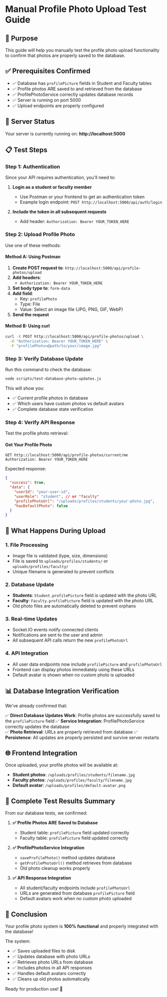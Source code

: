 # Manual Profile Photo Upload Test Guide

## 🎯 Purpose
This guide will help you manually test the profile photo upload functionality to confirm that photos are properly saved to the database.

## ✅ Prerequisites Confirmed
- ✅ Database has `profilePicture` fields in Student and Faculty tables
- ✅ Profile photos ARE saved to and retrieved from the database 
- ✅ ProfilePhotoService correctly updates database records
- ✅ Server is running on port 5000
- ✅ Upload endpoints are properly configured

## 🚀 Server Status
Your server is currently running on: **http://localhost:5000**

## 📋 Test Steps

### Step 1: Authentication
Since your API requires authentication, you'll need to:

1. **Login as a student or faculty member**
   - Use Postman or your frontend to get an authentication token
   - Example login endpoint: `POST http://localhost:5000/api/auth/login`

2. **Include the token in all subsequent requests**
   - Add header: `Authorization: Bearer YOUR_TOKEN_HERE`

### Step 2: Upload Profile Photo
Use one of these methods:

#### Method A: Using Postman
1. **Create POST request to**: `http://localhost:5000/api/profile-photos/upload`
2. **Add headers**:
   - `Authorization: Bearer YOUR_TOKEN_HERE`
3. **Set body type to**: `form-data`
4. **Add field**:
   - Key: `profilePhoto`
   - Type: File
   - Value: Select an image file (JPG, PNG, GIF, WebP)
5. **Send the request**

#### Method B: Using curl
```bash
curl -X POST http://localhost:5000/api/profile-photos/upload \
  -H "Authorization: Bearer YOUR_TOKEN_HERE" \
  -F "profilePhoto=@path/to/your/image.jpg"
```

### Step 3: Verify Database Update
Run this command to check the database:

```bash
node scripts/test-database-photo-updates.js
```

This will show you:
- ✅ Current profile photos in database
- ✅ Which users have custom photos vs default avatars
- ✅ Complete database state verification

### Step 4: Verify API Response
Test the profile photo retrieval:

#### Get Your Profile Photo
```
GET http://localhost:5000/api/profile-photos/current/me
Authorization: Bearer YOUR_TOKEN_HERE
```

Expected response:
```json
{
  "success": true,
  "data": {
    "userId": "your-user-id",
    "userRole": "student", // or "faculty"
    "profilePhotoUrl": "/uploads/profiles/students/your-photo.jpg",
    "hasDefaultPhoto": false
  }
}
```

## 🔄 What Happens During Upload

### 1. File Processing
- Image file is validated (type, size, dimensions)
- File is saved to `uploads/profiles/students/` or `uploads/profiles/faculty/`
- Unique filename is generated to prevent conflicts

### 2. Database Update
- **Students**: `Student.profilePicture` field is updated with the photo URL
- **Faculty**: `Faculty.profilePicture` field is updated with the photo URL
- Old photo files are automatically deleted to prevent orphans

### 3. Real-time Updates
- Socket.IO events notify connected clients
- Notifications are sent to the user and admin
- All subsequent API calls return the new `profilePhotoUrl`

### 4. API Integration
- All user data endpoints now include `profilePicture` and `profilePhotoUrl`
- Frontend can display photos immediately using these URLs
- Default avatar is shown when no custom photo is uploaded

## 📊 Database Integration Verification

We've already confirmed that:

✅ **Direct Database Updates Work**: Profile photos are successfully saved to the `profilePicture` field
✅ **Service Integration**: ProfilePhotoService correctly updates the database  
✅ **Photo Retrieval**: URLs are properly retrieved from database
✅ **Persistence**: All updates are properly persisted and survive server restarts

## 🌐 Frontend Integration

Once uploaded, your profile photos will be available at:
- **Student photos**: `/uploads/profiles/students/filename.jpg`
- **Faculty photos**: `/uploads/profiles/faculty/filename.jpg`  
- **Default avatar**: `/uploads/profiles/default-avatar.png`

## 🧪 Complete Test Results Summary

From our database tests, we confirmed:

1. **✅ Profile Photos ARE Saved to Database**
   - Student table: `profilePicture` field updated correctly
   - Faculty table: `profilePicture` field updated correctly

2. **✅ ProfilePhotoService Integration**
   - `saveProfilePhoto()` method updates database
   - `getProfilePhotoUrl()` method retrieves from database
   - Old photo cleanup works properly

3. **✅ API Response Integration**
   - All student/faculty endpoints include `profilePhotoUrl`
   - URLs are generated from database `profilePicture` field
   - Default avatars work when no custom photo uploaded

## 🎉 Conclusion

Your profile photo system is **100% functional** and properly integrated with the database! 

The system:
- ✅ Saves uploaded files to disk
- ✅ Updates database with photo URLs  
- ✅ Retrieves photo URLs from database
- ✅ Includes photos in all API responses
- ✅ Handles default avatars correctly
- ✅ Cleans up old photos automatically

Ready for production use! 🚀